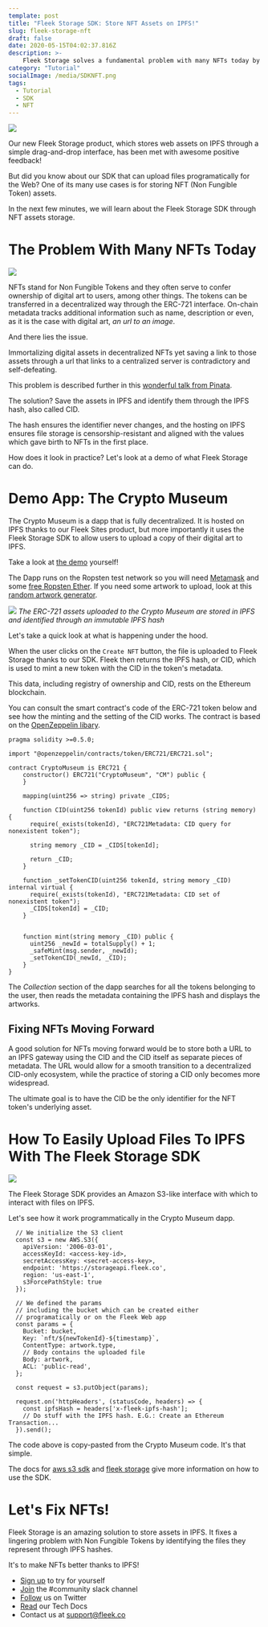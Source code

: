 ```yaml
---
template: post
title: "Fleek Storage SDK: Store NFT Assets on IPFS!"
slug: fleek-storage-nft
draft: false
date: 2020-05-15T04:02:37.816Z
description: >-
    Fleek Storage solves a fundamental problem with many NFTs today by storing assets to IPFS instead of a centralized server.
category: "Tutorial"
socialImage: /media/SDKNFT.png
tags:
  - Tutorial
  - SDK
  - NFT
---
```


![](media/SDKNFT.png)

Our new Fleek Storage product, which stores web assets on IPFS through a simple drag-and-drop interface, has been met with awesome positive feedback!

But did you know about our SDK that can upload files programatically for the Web? One of its many use cases is for storing NFT (Non Fungible Token) assets.

In the next few minutes, we will learn about the Fleek Storage SDK through NFT assets storage.

# The Problem With Many NFTs Today
![](media/storageSdkNft/nft-central-server.jpg)

NFTs stand for Non Fungible Tokens and they often serve to confer ownership of digital art to users, among other things. The tokens can be transferred in a decentralized way through the ERC-721 interface. On-chain metadata tracks additional information such as name, description or even, as it is the case with digital art, *an url to an image*.

And there lies the issue.

Immortalizing digital assets in decentralized NFTs yet saving a link to those assets through a url that links to a centralized server is contradictory and self-defeating.

This problem is described further in this [wonderful talk from Pinata](https://www.youtube.com/watch?v=6b8OANmw2kM).

The solution? Save the assets in IPFS and identify them through the IPFS hash, also called CID.

The hash ensures the identifier never changes, and the hosting on IPFS ensures file storage is censorship-resistant and aligned with the values which gave birth to NFTs in the first place.

How does it look in practice? Let's look at a demo of what Fleek Storage can do.

# Demo App: The Crypto Museum
The Crypto Museum is a dapp that is fully decentralized. It is hosted on IPFS thanks to our Fleek Sites product, but more importantly it uses the Fleek Storage SDK to allow users to upload a copy of their digital art to IPFS.

Take a look at [the demo](https://crypto-museum.on.fleek.co) yourself!

The Dapp runs on the Ropsten test network so you will need [Metamask](https://metamask.io/) and some [free Ropsten Ether](https://faucet.ropsten.be/). If you need some artwork to upload, look at this [random artwork generator](http://www.random-art.org/online/).

![](media/storageSdkNft/crypto-museum.png)
*The ERC-721 assets uploaded to the Crypto Museum are stored in IPFS and identified through an immutable IPFS hash*

Let's take a quick look at what is happening under the hood.

When the user clicks on the `Create NFT` button, the file is uploaded to Fleek Storage thanks to our SDK. Fleek then returns the IPFS hash, or CID, which is used to mint a new token with the CID in the token's metadata.

This data, including registry of ownership and CID, rests on the Ethereum blockchain.

You can consult the smart contract's code of the ERC-721 token below and see how the minting and the setting of the CID works. The contract is based on the [OpenZeppelin libary](https://github.com/OpenZeppelin/openzeppelin-contracts).

```
pragma solidity >=0.5.0;

import "@openzeppelin/contracts/token/ERC721/ERC721.sol";

contract CryptoMuseum is ERC721 {
    constructor() ERC721("CryptoMuseum", "CM") public {
    }

    mapping(uint256 => string) private _CIDS;

    function CID(uint256 tokenId) public view returns (string memory) {
      require(_exists(tokenId), "ERC721Metadata: CID query for nonexistent token");

      string memory _CID = _CIDS[tokenId];

      return _CID;
    }

    function _setTokenCID(uint256 tokenId, string memory _CID) internal virtual {
      require(_exists(tokenId), "ERC721Metadata: CID set of nonexistent token");
      _CIDS[tokenId] = _CID;
    }


    function mint(string memory _CID) public {
      uint256 _newId = totalSupply() + 1;
      _safeMint(msg.sender, _newId);
      _setTokenCID(_newId, _CID);
    }
}
```

The *Collection* section of the dapp searches for all the tokens belonging to the user, then reads the metadata containing the IPFS hash and displays the artworks.

## Fixing NFTs Moving Forward

A good solution for NFTs moving forward would be to store both a URL to an IPFS gateway using the CID and the CID itself as separate pieces of metadata. The URL would allow for a smooth transition to a decentralized CID-only ecosystem, while the practice of storing a CID only becomes more widespread.

The ultimate goal is to have the CID be the only identifier for the NFT token's underlying asset.

# How To Easily Upload Files To IPFS With The Fleek Storage SDK
![](media/storageSdkNft/nft-winnie.jpg)

The Fleek Storage SDK provides an Amazon S3-like interface with which to interact with files on IPFS.

Let's see how it work programmatically in the Crypto Museum dapp.

```
  // We initialize the S3 client
  const s3 = new AWS.S3({
    apiVersion: '2006-03-01',
    accessKeyId: <access-key-id>,
    secretAccessKey: <secret-access-key>,
    endpoint: 'https://storageapi.fleek.co',
    region: 'us-east-1',
    s3ForcePathStyle: true
  });

  // We defined the params
  // including the bucket which can be created either
  // programatically or on the Fleek Web app
  const params = {
    Bucket: bucket,
    Key: `nft/${newTokenId}-${timestamp}`,
    ContentType: artwork.type,
    // Body contains the uploaded file
    Body: artwork,
    ACL: 'public-read',
  };

  const request = s3.putObject(params);

  request.on('httpHeaders', (statusCode, headers) => {
    const ipfsHash = headers['x-fleek-ipfs-hash'];
    // Do stuff with the IPFS hash. E.G.: Create an Ethereum Transaction...
  }).send();
```

The code above is copy-pasted from the Crypto Museum code. It's that simple.

The docs for [aws s3 sdk](https://docs.aws.amazon.com/AWSJavaScriptSDK/latest/AWS/S3.html) and [fleek storage](https://docs.fleek.co/storage/storage-aws-s3-integration) give more information on how to use the SDK.

# Let's Fix NFTs!
Fleek Storage is an amazing solution to store assets in IPFS. It fixes a lingering problem with Non Fungible Tokens by identifying the files they represent through IPFS hashes.

It's to make NFTs better thanks to IPFS!

* [Sign up](https://app.fleek.co) to try for yourself
* [Join](https://join.slack.com/t/fleek-public/shared_invite/zt-bxna7y1d-PbVdut4rgHt5jM6Zjg9g9A) the #community slack channel
* [Follow](https://twitter.com/FleekHQ) us on Twitter
* [Read](https://docs.fleek.co/) our Tech Docs
* Contact us at support@fleek.co 
